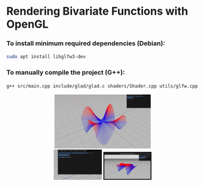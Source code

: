 # Rendering Bivariate Functions with OpenGL

### To install minimum required dependencies (Debian):

```bash
sudo apt install libglfw3-dev
```
### To manually compile the project (G++):

```bash
g++ src/main.cpp include/glad/glad.c shaders/Shader.cpp utils/glfw.cpp utils/camera.cpp model/world.cpp model/points.cpp model/private/Axis.cpp model/private/Grid.cpp model/private/Ground.cpp include/imgui/imgui.cpp include/imgui/imgui_draw.cpp include/imgui/imgui_tables.cpp include/imgui/imgui_widgets.cpp include/imgui/backends/imgui_impl_glfw.cpp include/imgui/backends/imgui_impl_opengl3.cpp -o main.exe -Iinclude -Iinclude/imgui -Iinclude/imgui/backends -Wall -Wextra -std=c++17 -lglfw -lGL -ldl
```

<div align="center">
    <img src="img/img0.png" width="50%"><br>
    <img src="img/img1.png" width="25%">
    <img src="img/img2.png" width="25%">
</div>
